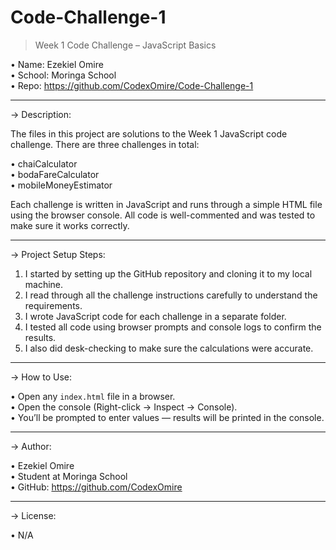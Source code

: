 # Code-Challenge-1
> Week 1 Code Challenge – JavaScript Basics

• Name: Ezekiel Omire  
• School: Moringa School  
• Repo: https://github.com/CodexOmire/Code-Challenge-1

-----------------------

→ Description:

The files in this project are solutions to the Week 1 JavaScript code challenge. There are three challenges in total:

• chaiCalculator  
• bodaFareCalculator  
• mobileMoneyEstimator  

Each challenge is written in JavaScript and runs through a simple HTML file using the browser console. All code is well-commented and was tested to make sure it works correctly.

-----------------------

→ Project Setup Steps:

1. I started by setting up the GitHub repository and cloning it to my local machine.
2. I read through all the challenge instructions carefully to understand the requirements.
3. I wrote JavaScript code for each challenge in a separate folder.
4. I tested all code using browser prompts and console logs to confirm the results.
5. I also did desk-checking to make sure the calculations were accurate.

-----------------------



→ How to Use:

• Open any `index.html` file in a browser.  
• Open the console (Right-click → Inspect → Console).  
• You’ll be prompted to enter values — results will be printed in the console.

-----------------------

→ Author:

• Ezekiel Omire  
• Student at Moringa School  
• GitHub: https://github.com/CodexOmire

-----------------------

→ License:

• N/A  
